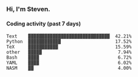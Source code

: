 ### Hi, I'm Steven.

#### Coding activity (past 7 days)
```
Text    ▓▓▓▓▓▓▓▓▓▓▓▓▓▓▓▓▓▓▓▓▓▓▓▓▓▓▓▓▓▓  42.21%
Python  ▓▓▓▓▓▓▓▓▓▓▓▓                    17.52%
TeX     ▓▓▓▓▓▓▓▓▓▓▓                     15.59%
other   ▓▓▓▓▓                            7.94%
Bash    ▓▓▓▓                             6.72%
YAML    ▓▓▓▓                             6.02%
NASM    ▓▓                               4.00%
```
